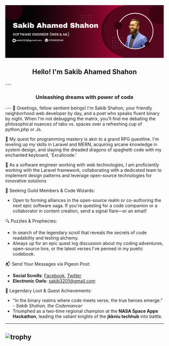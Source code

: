 <div align="center" style="width: 100%;">
  <img src="software engineer (Web & ML).png">
</div>
<h2 align="center"> Hello! I'm Sakib Ahamed Shahon</h2>
---
<h3 align="center"> Unleashing dreams with power of code</h2>
---
👋 Greetings, fellow sentient beings! I'm Sakib Shahon, your friendly neighborhood web developer by day, and a poet who speaks fluent binary by night. When I'm not debugging the matrix, you'll find me debating the philosophical nuances of tabs vs. spaces over a refreshing cup of python,php or Js.

🌱 My quest for programming mastery is akin to a grand RPG questline. I'm leveling up my skills in Laravel and MERN, acquiring arcane knowledge in system design, and slaying the dreaded dragons of spaghetti code with my enchanted keyboard, 'Excalicode.'

🔭 As a software engineer working with web technologies, I am proficiently working with the Laravel framework, collaborating with a dedicated team to implement design patterns and leverage open-source technologies for innovative solutions

🤝 Seeking Guild Members & Code Wizards:
- Open to forming alliances in the open-source realm or co-authoring the next epic software saga. If you're questing for a code companion or a collaborator in content creation, send a signal flare—or an email!

🔍 Puzzles & Prophecies:
- In search of the legendary scroll that reveals the secrets of code readability and testing alchemy.
- Always up for an epic quest log discussion about my coding adventures, open-source lore, or the latest verses I've penned in my poetic codebook.

📬 Send Your Messages via Pigeon Post:
- **Social Scrolls**: [Facebook](https://www.facebook.com/sakib.shahon), [Twitter](https://twitter.com/SakibShahon)
- **Electronic Owls**: sakib3201@gmail.com

🌟 Legendary Loot & Quest Achievements:
- "In the binary realms where code meets verse, the true heroes emerge." - *Sakib Shahon, the Codemancer*
- Triumphed as a two-time regional champion at the **NASA Space Apps Hackathon**, leading the valiant knights of the **jkkniu techhub** into battle.


---
![trophy](https://github-profile-trophy.vercel.app/?username=sakib3201&theme=dracula)
---
